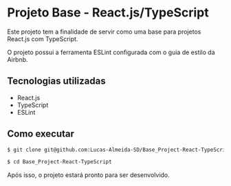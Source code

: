 # Projeto Base - React.js/TypeScript

Este projeto tem a finalidade de servir como uma base para projetos React.js com TypeScript.

O projeto possui a ferramenta ESLint configurada com o guia de estilo da Airbnb.

## Tecnologias utilizadas

  - React.js
  - TypeScript
  - ESLint

## Como executar

```bash
$ git clone git@github.com:Lucas-Almeida-SD/Base_Project-React-TypeScript.git

$ cd Base_Project-React-TypeScript
```

Após isso, o projeto estará pronto para ser desenvolvido.